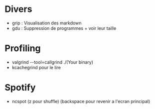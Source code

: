 # Divers
- grip : Visualisation des markdown
- gdu : Suppression de programmes + voir leur taille

# Profiling
- valgrind --tool=callgrind ./(Your binary) 
- kcachegrind pour le lire

# Spotify
- ncspot (z pour shuffle) (backspace pour revenir a l'ecran principal)
